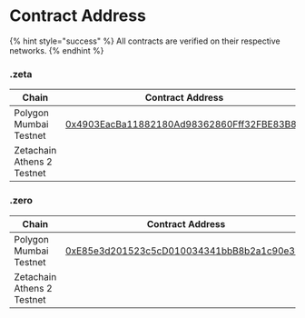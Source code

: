 # Contract Address



{% hint style="success" %}
All contracts are verified on their respective networks.
{% endhint %}

### .zeta

<table><thead><tr><th width="275">Chain</th><th>Contract Address</th></tr></thead><tbody><tr><td>Polygon Mumbai Testnet</td><td><a href="https://mumbai.polygonscan.com/address/0x4903EacBa11882180Ad98362860Fff32FBE83B8D">0x4903EacBa11882180Ad98362860Fff32FBE83B8D</a></td></tr><tr><td>Zetachain Athens 2 Testnet</td><td></td></tr></tbody></table>

### .zero

<table><thead><tr><th width="275">Chain</th><th>Contract Address</th></tr></thead><tbody><tr><td>Polygon Mumbai Testnet</td><td><a href="https://mumbai.polygonscan.com/address/0xE85e3d201523c5cD010034341bbB8b2a1c90e34B">0xE85e3d201523c5cD010034341bbB8b2a1c90e34B</a></td></tr><tr><td>Zetachain Athens 2 Testnet</td><td></td></tr></tbody></table>

